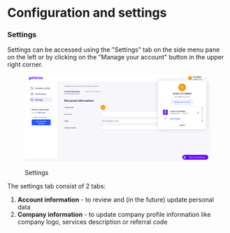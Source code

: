 # Configuration and settings

### Settings

Settings can be accessed using the "Settings" tab on the side menu pane on the left or by clicking on the "Manage your account" button in the upper right corner.

<figure><img src="../../.gitbook/assets/settings_manage.png" alt="Settings"><figcaption><p>Settings</p></figcaption></figure>

The settings tab consist of 2 tabs:

1. **Account information** - to review and (in the future) update personal data
2. **Company information** - to update company profile information like company logo, services description or referral code
